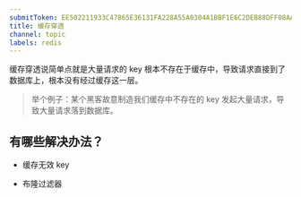 ```yaml
---
submitToken: EE502211933C47865E36131FA228A55A0304A1BBF1E6C2DEB88DFF08AA463FBB
title: 缓存穿透
channel: topic
labels: redis
---
```


缓存穿透说简单点就是大量请求的 key 根本不存在于缓存中，导致请求直接到了数据库上，根本没有经过缓存这一层。

> 举个例子：某个黑客故意制造我们缓存中不存在的 key 发起大量请求，导致大量请求落到数据库。


## 有哪些解决办法？

- 缓存无效 key

- 布隆过滤器
